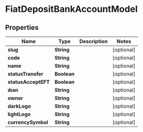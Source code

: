 # FiatDepositBankAccountModel

## Properties
Name | Type | Description | Notes
------------ | ------------- | ------------- | -------------
**slug** | **String** |  |  [optional]
**code** | **String** |  |  [optional]
**name** | **String** |  |  [optional]
**statusTransfer** | **Boolean** |  |  [optional]
**statusAcceptEFT** | **Boolean** |  |  [optional]
**ıban** | **String** |  |  [optional]
**owner** | **String** |  |  [optional]
**darkLogo** | **String** |  |  [optional]
**lightLogo** | **String** |  |  [optional]
**currencySymbol** | **String** |  |  [optional]
